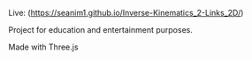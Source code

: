 Live: (https://seanim1.github.io/Inverse-Kinematics_2-Links_2D/)

Project for education and entertainment purposes.

Made with Three.js
